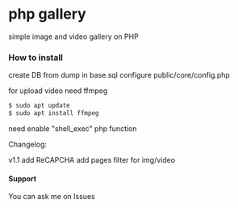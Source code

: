 # php gallery

simple image and video gallery on PHP

### How to install
create DB from dump in base.sql
configure public/core/config.php

for upload video need ffmpeg
```sh
$ sudo apt update
$ sudo apt install ffmpeg
```

need enable "shell_exec" php function

Changelog:

v1.1
add ReCAPCHA
add pages filter for img/video

#### Support
You can ask me on Issues